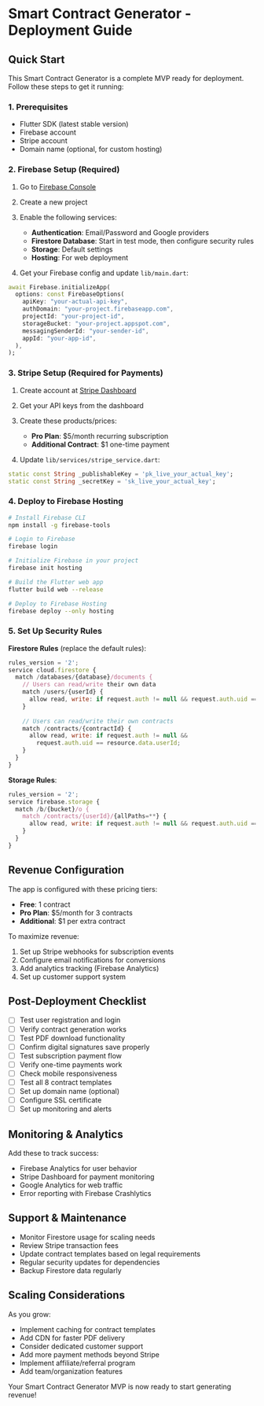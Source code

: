 # Smart Contract Generator - Deployment Guide

## Quick Start

This Smart Contract Generator is a complete MVP ready for deployment. Follow these steps to get it running:

### 1. Prerequisites
- Flutter SDK (latest stable version)
- Firebase account
- Stripe account
- Domain name (optional, for custom hosting)

### 2. Firebase Setup (Required)
1. Go to [Firebase Console](https://console.firebase.google.com/)
2. Create a new project
3. Enable the following services:
   - **Authentication**: Email/Password and Google providers
   - **Firestore Database**: Start in test mode, then configure security rules
   - **Storage**: Default settings
   - **Hosting**: For web deployment

4. Get your Firebase config and update `lib/main.dart`:
```dart
await Firebase.initializeApp(
  options: const FirebaseOptions(
    apiKey: "your-actual-api-key",
    authDomain: "your-project.firebaseapp.com",
    projectId: "your-project-id", 
    storageBucket: "your-project.appspot.com",
    messagingSenderId: "your-sender-id",
    appId: "your-app-id",
  ),
);
```

### 3. Stripe Setup (Required for Payments)
1. Create account at [Stripe Dashboard](https://dashboard.stripe.com/)
2. Get your API keys from the dashboard
3. Create these products/prices:
   - **Pro Plan**: $5/month recurring subscription
   - **Additional Contract**: $1 one-time payment

4. Update `lib/services/stripe_service.dart`:
```dart
static const String _publishableKey = 'pk_live_your_actual_key';
static const String _secretKey = 'sk_live_your_actual_key'; 
```

### 4. Deploy to Firebase Hosting
```bash
# Install Firebase CLI
npm install -g firebase-tools

# Login to Firebase
firebase login

# Initialize Firebase in your project
firebase init hosting

# Build the Flutter web app
flutter build web --release

# Deploy to Firebase Hosting
firebase deploy --only hosting
```

### 5. Set Up Security Rules

**Firestore Rules** (replace the default rules):
```javascript
rules_version = '2';
service cloud.firestore {
  match /databases/{database}/documents {
    // Users can read/write their own data
    match /users/{userId} {
      allow read, write: if request.auth != null && request.auth.uid == userId;
    }
    
    // Users can read/write their own contracts
    match /contracts/{contractId} {
      allow read, write: if request.auth != null && 
        request.auth.uid == resource.data.userId;
    }
  }
}
```

**Storage Rules**:
```javascript
rules_version = '2';
service firebase.storage {
  match /b/{bucket}/o {
    match /contracts/{userId}/{allPaths=**} {
      allow read, write: if request.auth != null && request.auth.uid == userId;
    }
  }
}
```

## Revenue Configuration

The app is configured with these pricing tiers:
- **Free**: 1 contract
- **Pro Plan**: $5/month for 3 contracts  
- **Additional**: $1 per extra contract

To maximize revenue:
1. Set up Stripe webhooks for subscription events
2. Configure email notifications for conversions
3. Add analytics tracking (Firebase Analytics)
4. Set up customer support system

## Post-Deployment Checklist

- [ ] Test user registration and login
- [ ] Verify contract generation works
- [ ] Test PDF download functionality  
- [ ] Confirm digital signatures save properly
- [ ] Test subscription payment flow
- [ ] Verify one-time payments work
- [ ] Check mobile responsiveness
- [ ] Test all 8 contract templates
- [ ] Set up domain name (optional)
- [ ] Configure SSL certificate
- [ ] Set up monitoring and alerts

## Monitoring & Analytics

Add these to track success:
- Firebase Analytics for user behavior
- Stripe Dashboard for payment monitoring  
- Google Analytics for web traffic
- Error reporting with Firebase Crashlytics

## Support & Maintenance

- Monitor Firestore usage for scaling needs
- Review Stripe transaction fees
- Update contract templates based on legal requirements
- Regular security updates for dependencies
- Backup Firestore data regularly

## Scaling Considerations

As you grow:
- Implement caching for contract templates
- Add CDN for faster PDF delivery
- Consider dedicated customer support
- Add more payment methods beyond Stripe
- Implement affiliate/referral program
- Add team/organization features

Your Smart Contract Generator MVP is now ready to start generating revenue!